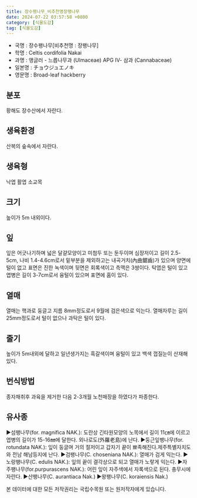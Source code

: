 ```yaml
---
title: 장수팽나무_비추천명장팽나무
date: 2024-07-22 03:57:58 +0800
category: [식물도감]
tag: [식물도감]
---
```




- 국명 : 장수팽나무[비추천명 : 장팽나무]
- 학명 : Celtis cordifolia Nakai
- 과명 : 앵글러 - 느릅나무과 (Ulmaceae) APG Ⅳ- 삼과 (Cannabaceae)
- 일본명 : チョウジュエノキ
- 영문명 : Broad-leaf hackberry


## 분포
황해도 장수산에서 자란다.
## 생육환경
산복의 숲속에서 자란다.
## 생육형
낙엽 활엽 소교목
## 크기
높이가 5m 내외이다.
## 잎
잎은 어긋나기하며 넓은 달걀모양이고 미첨두 또는 둔두이며 심장저이고 길이 2.5-5cm, 나비 1.4-4.6cm로서 밑부분을 제외하고는 내곡거치(內曲鋸齒)가 있으며 양면에 털이 없고 표면은 진한 녹색이며 뒷면은 회록색이고 측맥은 3쌍이다. 탁엽은 털이 있고 엽병은 길이 3-7cm로서 융털이 있으며 표면에 홈이 있다.
## 열매
열매는 핵과로 둥글고 지름 8mm정도로서 9월에 검은색으로 익는다. 열매자루는 길이 25mm정도로서 털이 없으나 과탁은 털이 있다.
## 줄기
높이가 5m내외에 달하고 일년생가지는 흑갈색이며 융털이 있고 백색 껍질눈이 산재해 있다.
## 번식방법
종자채취후 과육을 제거한 다음 2-3개월 노천매장을 하였다가 파종한다.
## 유사종
▶섬팽나무(for. magnifica NAK.): 도란상 긴타원모양의 노목에서 길이 11㎝에 이르고 엽병의 길이가 15-16㎜에 달한다. 외나로도(外羅老島)에 난다.▶둥근잎팽나무(for. rotundata NAK.): 잎이 둥글며 거의 절저이고 갑자기 끝이 뾰족해진다.제주특별자치도와 전남 해남등지에 난다. ▶검팽나무(C. choseniana NAK.): 열매가 검게 익는다.▶노랑팽나무(C. edulis NAK.): 잎의 끝이 결각상으로 되고 열매가 노랗게 익는다.▶자주팽나무(for.purpurascens NAK.): 어린 잎이 자주색에서 자록색으로 된다.  충무시에 자란다. ▶산팽나무(C. aurantiaca Nak.)▶왕팽나무(C. koraiensis Nak.) 






본 데이터에 대한 모든 저작권리는 국립수목원 또는 원저작자에게 있습니다.
